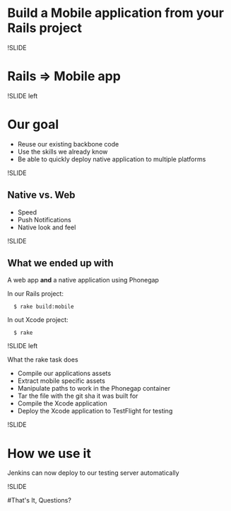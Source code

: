 # Build a Mobile application from your Rails project

!SLIDE

# Rails => Mobile app

!SLIDE left

# Our goal

* Reuse our existing backbone code
* Use the skills we already know
* Be able to quickly deploy native application to multiple platforms

!SLIDE

## Native vs. Web

* Speed
* Push Notifications
* Native look and feel

!SLIDE

## What we ended up with

A web app **and** a native application using Phonegap

In our Rails project:
``` console
  $ rake build:mobile
```

In out Xcode project:
```console
  $ rake
```

!SLIDE left

What the rake task does

* Compile our applications assets
* Extract mobile specific assets
* Manipulate paths to work in the Phonegap container
* Tar the file with the git sha it was built for
* Compile the Xcode application
* Deploy the Xcode application to TestFlight for testing

!SLIDE

# How we use it

Jenkins can now deploy to our testing server automatically

!SLIDE

#That's It, Questions?
